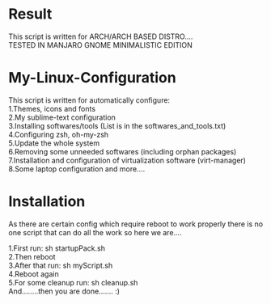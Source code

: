 # Result
This script is written for ARCH/ARCH BASED DISTRO....  <br>
TESTED IN MANJARO GNOME MINIMALISTIC EDITION  <br>

# My-Linux-Configuration
This script is written for automatically configure:  <br>
1.Themes, icons and fonts  <br>
2.My sublime-text configuration  <br>
3.Installing softwares/tools (List is in the softwares_and_tools.txt)  <br>
4.Configuring zsh, oh-my-zsh  <br>
5.Update the whole system  <br>
6.Removing some unneeded softwares (including orphan packages)  <br>
7.Installation and configuration of virtualization software (virt-manager)  <br>
8.Some laptop configuration and more....  <br>

# Installation
As there are certain config which require reboot to work properly there is no one script that can do all the work so here we are....  <br>

1.First run: sh startupPack.sh  <br>
2.Then reboot  <br>
3.After that run: sh myScript.sh  <br>
4.Reboot again  <br>
5.For some cleanup run: sh cleanup.sh  <br>
And........then you are done....... :)  <br>
